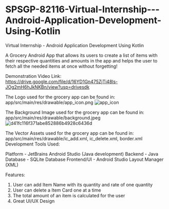 # SPSGP-82116-Virtual-Internship---Android-Application-Development-Using-Kotlin
Virtual Internship - Android Application Development Using Kotlin

A Grocery Android App that allows its users to create a list of items with their respective quantities and amounts in the app and helps the user to fetch all the needed items at once without forgetting!

Demonstration Video Link: https://drive.google.com/file/d/16YD1Gn475ZjTi48ls-JOg2mH6hJkNKBn/view?usp=drivesdk

The Logo used for the grocery app can be found in: app/src/main/res/drawable/app_icon.png
![app_icon](https://user-images.githubusercontent.com/89409581/191389146-522cd8be-111a-4eab-8c84-45a793cf2fa6.png)

The Background Image used for the grocery app can be found in: app/src/main/res/drawable/background.jpeg
![d41fc116f371abe852886b4928c6436d](https://user-images.githubusercontent.com/89409581/191389788-16d8f780-8d9d-4f51-8737-0ae74670a93a.jpg)

The Vector Assets used for the grocery app can be found in: app/src/main/res/drawable/ic_add.xml, ic_delete.xml, border.xml
Development Tools Used:

Platform - JetBrains Android Studio (Java development)
Backend - Java
Database - SQLite Database
Frontend/UI - Android Studio Layout Manager (XML)

Features:

1. User can add Item Name with its quantity and rate of one quantity
2. User can delete a Item Card one at a time
3. The total amount of an item is calculated for the user
4. Great UI/UX Design
